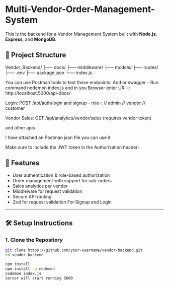 # Multi-Vendor-Order-Management-System
This is the backend for a Vendor Management System built with **Node.js**, **Express**, and **MongoDB**.

## 📁 Project Structure
Vendor_Backend/
├── docs/
├── middleware/
├── models/
├── routes/
├── .env
├── package.json
└── index.js

You can use Postman tools to test these endpoints:
And 
or swagger - Run command nodemon index.js
and in you Browser enter URl -: http://localhost:5000/api-docs/

Login: POST /api/auth/login and signup  - 
role-:
// admin
// vendor
// customer

Vendor Sales: GET /api/analytics/vendor/sales (requires vendor token)

and other apis 

I have attached an Postman json file you can use it 

Make sure to include the JWT token in the Authorization header:


## 🚀 Features

- User authentication & role-based authorization
- Order management with support for sub-orders
- Sales analytics per vendor
- Middleware for request validation
- Secure API routing
- Zod for request validation For Signup and Login

---

## 🛠️ Setup Instructions

### 1. Clone the Repository

```bash
git clone https://github.com/your-username/vendor-backend.git
cd vendor-backend

npm install
npm install -g nodemon
nodemon index.js 
Server will start running 5000
